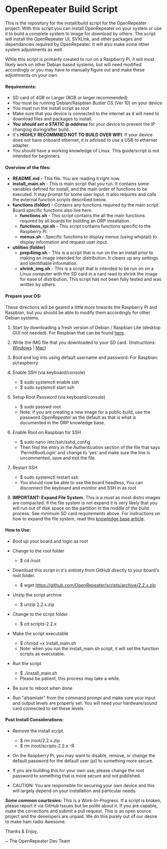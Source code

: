 OpenRepeater Build Script
=======
This is the repository for the install/build script for the OpenRepeater project. With this script you can install OpenRepeater on your system or use it to build a complete system to image for download by others. The script will install the OpenRepeater UI, SVXLink, and other packages and dependancies required by OpenRepeater. It will also make some other system adjustments as well.

While this script is primarily created to run on a Raspberry Pi, it will most likely work on other Debian based systems, but will need modified accordingly or you may have to manually figure out and make these adjustments on your own. 

#### Requirements: 
* SD card of 4GB or Larger (8GB or larger recommended)
* You must be running Debian/Raspbian Buster OS (Ver 10) on your device
* You must run the install script as root
* Make sure that you device is connected to the internet as it will need to download files and packages to install.
* ***You should set a STATIC ip address*** for your device to prevent the IP changing during/after build.
* It's **HIGHLY RECOMMNED NOT TO BUILD OVER WIFI**. If your device does not have onboard ethernet, it is advised to use a USB to ethernet adapter.
* You should have a working knowledge of Linux. This guide/script is not intended for beginners.

#### Overview of the files:
* **README.md** - This file. You are reading it right now.
* **install_main.sh** - This is main script that you run. It contains some variables defined for install, and the main order of functions to be executed. It may prompt for some user input. It also requires and calls the external function scripts described below.
* **functions (folder)** - Contains any functions required by the main script. Board specific functions also live here.
	* **functions.sh** - This script contains the all the main functions required by all boards for building an ORP installation.
	* **functions_rpi.sh** - This script contains functions specific to the Raspberry Pi.
	* **menus.sh** - Specific functions to display menus (using whiptail) to display information and request user input.
* **utilities (folder)**
	* **prep4img.sh** - This is a script that is run on the an install prior to making an image intended for distribution. It cleans up any settings and identifiable information. 
	* **shrink_img.sh** - This is a script that is intended to be run on on a Linux computer with the SD card in a card read to shrink the image for ease of distribution. This script has not been fully tested and was written by others. 

#### Prepare your OS:
These directions will be geared a little more towards the Raspberry Pi and Raspbian, but you should be able to modify them accordingly for other Debian systems.

1. Start by downloading a fresh version of Debian / Raspbian Lite (desktop GUI not needed). For Raspbian that can be found [here](https://www.raspberrypi.org/downloads/raspbian/).

2. Write the IMG file that you downloaded to your SD card. (Instructions: [Windows](https://openrepeater.com/knowledgebase/topic/writing-img-file-on-windows) | [Mac](https://openrepeater.com/knowledgebase/topic/writing-img-file-on-a-mac))

3. Boot and log into using default username and password. For Raspbian: pi/raspberry

4. Enable SSH (via keyboard/console)
	* $ sudo systemctl enable ssh
	* $ sudo systemctl start ssh
5. Setup Root Password (via keyboard/console)
	* $ sudo passwd root
	* Note: if you are creating a new image for a public build, use the password *OpenRepeater* as the default as that is what is documented in the ORP knowledge base.
6. Enable Root on Raspbian for SSH
	* $ sudo nano /etc/ssh/sshd_config
	* Then find the entry in the Authentication section of the file that says ‘PermitRootLogin’ and change to ‘yes’ and make sure the line is uncommented, save and exit the file.
7. Restart SSH
	* $ sudo systemctl restart ssh
	* You should now be able to use the board headless, You can disconnect the keyboard and monitor and SSH in as root

8. **IMPORTANT: Expand File System.** This is a must as most distro images are compacted. If the file system is not expand it is very likely that you will run out of disk space on the partition in the middle of the build process. See minimum SD card requirements above. For instructions on how to expand the file system, read this [knowledge base article](https://openrepeater.com/knowledgebase/topic/expanding-the-file-system).

#### How to Use: 
* Boot up your board and login as root

* Change to the root folder
	* $ cd /root
* Download this script in it's entirety from GitHub directly to your board's root folder.
	* $ wget https://github.com/OpenRepeater/scripts/archive/2.2.x.zip
* Unzip the script archive
	* $ unzip 2.2.x.zip
* Change to the script folder
	* $ cd scripts-2.2.x
* Make the script executable
	* $ chmod +x install_main.sh
	* Note: when you run the install_main.sh script, it will set the function scripts as executable.
* Run the script
	* $ ./install_main.sh
	* Please be patient, this process may take a while.
* Be sure to reboot when done
* Run "alsamixer" from the command prompt and make sure your input and output levels are properly set. You will need your hardware/sound card connected to set these levels.

#### Post Install Considerations:

* Remove the install script.
	* $ rm /root/2.2.x.zip
	* $ rm /root/scripts-2.2.x -R
* On the Raspberry Pi, you may want to disable, remove, or change the default password for the default user (pi) to something more secure.

* If you are building this for your own use, please change the root password to something that is more secure and not published.
* CAUTION: You are responsible for securing your own device and this will largely depend on your installation and particular needs. 



***Some common courtesies:*** This is a Work-In-Progress. If a script is broken, please report it via GitHub Issues but be polite about it. If you are capable, make the corrections and submit a pull request. This is an open source project and the developers are unpaid. We do this purely out of our desire to make ham radio Awesome.

Thanks & Enjoy,

~ The OpenRepeater Dev Team
